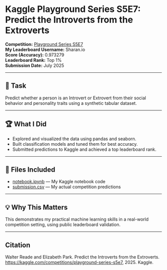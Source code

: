 # Kaggle Playground Series S5E7: Predict the Introverts from the Extroverts

**Competition:** [Playground Series S5E7](https://www.kaggle.com/competitions/playground-series-s5e7/overview)  
**My Leaderboard Username:** Sharan.io  
**Score (Accuracy):** 0.973279  
**Leaderboard Rank:** Top 1%  
**Submission Date:** July 2025

---

## 🎯 Task
Predict whether a person is an Introvert or Extrovert from their social behavior and personality traits using a synthetic tabular dataset.

---

## 🏆 What I Did
- Explored and visualized the data using pandas and seaborn.
- Built classification models and tuned them for best accuracy.
- Submitted predictions to Kaggle and achieved a top leaderboard rank.

---

## 📄 Files Included
- [notebook.ipynb](Social%20Behavior%20Analysis.ipynb) — My Kaggle notebook code
- [submission.csv](submission.csv) — My actual competition predictions

---

## 💡 Why This Matters
This demonstrates my practical machine learning skills in a real-world competition setting, using public leaderboard validation.

---

## Citation
Walter Reade and Elizabeth Park. Predict the Introverts from the Extroverts. https://kaggle.com/competitions/playground-series-s5e7, 2025. Kaggle.
